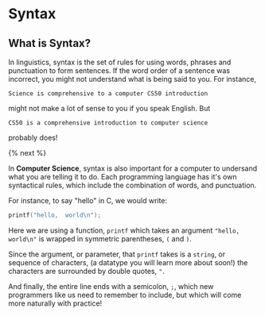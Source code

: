# Syntax

## What is Syntax?

In linguistics, syntax is the set of rules for using words, phrases and punctuation to form sentences. If the word order of a sentence was incorrect, you might not understand what is being said to you. For instance, 

```
Science is comprehensive to a computer CS50 introduction
```
might not make a lot of sense to you if you speak English. But

```
CS50 is a comprehensive introduction to computer science
```

probably does!

{% next %}

In **Computer Science**, syntax is also important for a computer to undersand what you are telling it to do. Each programming language has it's own syntactical rules, which include the combination of words, and punctuation.

For instance, to say "hello" in C, we would write:

```c
printf("hello,  world\n");
```

Here we are using a function, `printf` which takes an argument `"hello, world\n"` is wrapped in symmetric parentheses, `(` and `)`.

Since the argument, or parameter, that `printf` takes is a `string`, or sequence of characters, (a datatype you will learn more about soon!) the characters are surrounded by double quotes, `"`.

And finally, the entire line ends with a semicolon, `;`, which new programmers like us need to remember to include, but which will come more naturally with practice!

